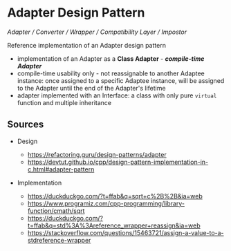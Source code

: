 # Adapter Design Pattern

_Adapter / Converter / Wrapper / Compatibility Layer / Impostor_

Reference implementation of an Adapter design pattern

- implementation of an Adapter as a **Class Adapter** - **_compile-time Adapter_**
- compile-time usability only - not reassignable to another Adaptee instance: once assigned to a specific Adaptee instance, will be assigned to the Adapter until the end of the Adapter's lifetime
- adapter implemented with an Interface: a class with only pure `virtual` function and multiple inheritance

## Sources

- Design
    - https://refactoring.guru/design-patterns/adapter
    - https://devtut.github.io/cpp/design-pattern-implementation-in-c.html#adapter-pattern

- Implementation
    - https://duckduckgo.com/?t=ffab&q=sqrt+c%2B%2B&ia=web
    - https://www.programiz.com/cpp-programming/library-function/cmath/sqrt
    - https://duckduckgo.com/?t=ffab&q=std%3A%3Areference_wrapper+reassign&ia=web
    - https://stackoverflow.com/questions/15463721/assign-a-value-to-a-stdreference-wrapper
